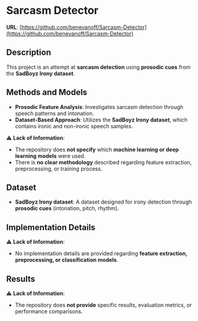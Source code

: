 # Sarcasm Detector  
**URL**: [https://github.com/benevanoff/Sarcasm-Detector](https://github.com/benevanoff/Sarcasm-Detector)  

## Description  
This project is an attempt at **sarcasm detection** using **prosodic cues** from the **SadBoyz Irony dataset**.  

## Methods and Models  
- **Prosodic Feature Analysis**: Investigates sarcasm detection through speech patterns and intonation.  
- **Dataset-Based Approach**: Utilizes the **SadBoyz Irony dataset**, which contains ironic and non-ironic speech samples.  

⚠ **Lack of Information**:  
- The repository does **not specify** which **machine learning or deep learning models** were used.  
- There is **no clear methodology** described regarding feature extraction, preprocessing, or training process.  

## Dataset  
- **SadBoyz Irony dataset**: A dataset designed for irony detection through **prosodic cues** (intonation, pitch, rhythm).  

## Implementation Details  
⚠ **Lack of Information**:  
- No implementation details are provided regarding **feature extraction, preprocessing, or classification models**.  

## Results  
⚠ **Lack of Information**:  
- The repository does **not provide** specific results, evaluation metrics, or performance comparisons.  

